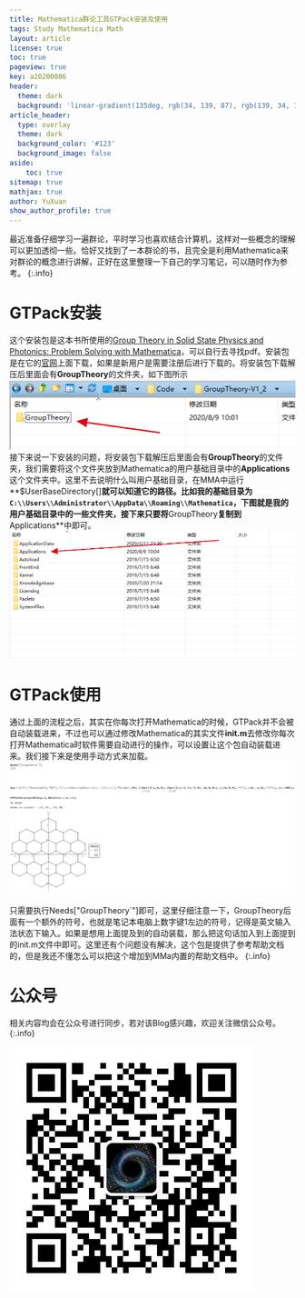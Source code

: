 ```yaml
---
title: Mathematica群论工具GTPack安装及使用
tags: Study Mathematica Math
layout: article
license: true
toc: true
pageview: true
key: a20200806
header:
  theme: dark
  background: 'linear-gradient(135deg, rgb(34, 139, 87), rgb(139, 34, 139))'
article_header:
  type: overlay
  theme: dark
  background_color: '#123'
  background_image: false
aside:
    toc: true
sitemap: true
mathjax: true
author: YuXuan
show_author_profile: true
---
```

最近准备仔细学习一遍群论，平时学习也喜欢结合计算机，这样对一些概念的理解可以更加透彻一些。恰好又找到了一本群论的书，且完全是利用Mathematica来对群论的概念进行讲解，正好在这里整理一下自己的学习笔记，可以随时作为参考。
{:.info}
<!--more-->
# GTPack安装
这个安装包是这本书所使用的[Group Theory in Solid State Physics and Photonics: Problem Solving with Mathematica](https://www.wiley.com/en-us/Group+Theory+in+Solid+State+Physics+and+Photonics%3A+Problem+Solving+with+Mathematica-p-9783527411337)，可以自行去寻找pdf。安装包是在它的[官网](http://gtpack.org/download/)上面下载，如果是新用户是需要注册后进行下载的。将安装包下载解压后里面会有**GroupTheory**的文件夹，如下图所示
![png](/assets/images/Mma/gt-1.png)
接下来说一下安装的问题，将安装包下载解压后里面会有**GroupTheory**的文件夹，我们需要将这个文件夹放到Mathematica的用户基础目录中的**Applications**这个文件夹中。这里不去说明什么叫用户基础目录，在MMA中运行**$UserBaseDirectory[]**就可以知道它的路径。比如我的基础目录为`C:\\Users\\Administrator\\AppData\\Roaming\\Mathematica`，下图就是我的用户基础目录中的一些文件夹，接下来只要将**GroupTheory**复制到**Applications**中即可。
![png](/assets/images/Mma/gt-2.png)
# GTPack使用
通过上面的流程之后，其实在你每次打开Mathematica的时候，GTPack并不会被自动装载进来，不过也可以通过修改Mathematica的其实文件**init.m**去修改你每次打开Mathematica时软件需要自动进行的操作，可以设置让这个包自动装载进来。我们接下来是使用手动方式来加载。
![png](/assets/images/Mma/gt-3.png)

只需要执行Needs["GroupTheory`"]即可，这里仔细注意一下，GroupTheory后面有一个额外的符号，也就是笔记本电脑上数字键1左边的符号，记得是英文输入法状态下输入。如果是想用上面提及到的自动装载，那么把这句话加入到上面提到的init.m文件中即可。这里还有个问题没有解决，这个包是提供了参考帮助文档的，但是我还不懂怎么可以把这个增加到MMa内置的帮助文档中。
{:.info}

# 公众号
相关内容均会在公众号进行同步，若对该Blog感兴趣，欢迎关注微信公众号。
{:.info}

![png](/assets/images/qrcode.jpg)